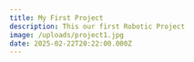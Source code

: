```yaml
---
title: My First Project
description: This our first Robotic Project
image: /uploads/project1.jpg
date: 2025-02-22T20:22:00.000Z
---
```

